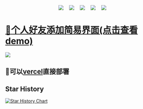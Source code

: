 <div align="center">  
  <div>
    <a href="https://xiaomagege.com"><img src="https://img.shields.io/badge/Web-个人主页-8600FF" /></a>&emsp;
    <a href="https://bbs.xiaomagege.com"><img src="https://img.shields.io/badge/BBS-论坛-blue" /></a>&emsp;
    <a href="https://space.bilibili.com/395446863/"><img src="https://img.shields.io/badge/Bilibili-B站-ff69b4" /></a>&emsp;
    <a href="https://applink.feishu.cn/client/chat/chatter/add_by_link?link_token=6e8i13be-ce4a-466d-8517-f3f9d197c796"><img src="https://img.shields.io/badge/FeiShu-飞书交流群-316CF7" /></a>&emsp;
    <a href="https://mp.xiaomagege.com"><img src="https://img.shields.io/badge/WeChat-微信-03C860" /></a>&emsp;
  </div>
</div>

# <a href="https://mp.xiaomagege.com" target="_blank">👀个人好友添加简易界面(点击查看demo)</a>

<img src="https://cdn.jsdelivr.net/gh/xiaomagege6/jsdelivr/github/image/wechat/project-demo.png" />

## 🔨可以<a href="https://vercel.com" target="blank">vercel</a>直接部署

## Star History
<a href="https://star-history.com/#xiaomagege6/wechat-offcial&Date">
 <picture>
   <source media="(prefers-color-scheme: dark)" srcset="https://api.star-history.com/svg?repos=xiaomagege6/wechat-offcial&type=Date&theme=dark" />
   <source media="(prefers-color-scheme: light)" srcset="https://api.star-history.com/svg?repos=xiaomagege6/wechat-offcial&type=Date" />
   <img alt="Star History Chart" src="https://api.star-history.com/svg?repos=xiaomagege6/wechat-offcial&type=Date" />
 </picture>
</a>
